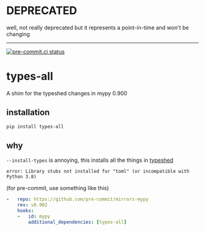 # DEPRECATED

well, not really deprecated but it represents a point-in-time and won't be changing

___

[![pre-commit.ci status](https://results.pre-commit.ci/badge/github/asottile/types-all/main.svg)](https://results.pre-commit.ci/latest/github/asottile/types-all/main)

types-all
=========

A shim for the typeshed changes in mypy 0.900

## installation

```bash
pip install types-all
```

## why

`--install-types` is annoying, this installs all the things in [typeshed]

```
error: Library stubs not installed for "toml" (or incompatible with Python 3.8)
```

(for pre-commit, use something like this)

```yaml
-   repo: https://github.com/pre-commit/mirrors-mypy
    rev: v0.902
    hooks:
    -   id: mypy
        additional_dependencies: [types-all]
```

[typeshed]: https://github.com/python/typeshed
